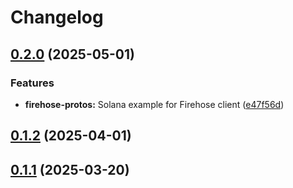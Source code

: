 # Changelog

## [0.2.0](https://github.com/semiotic-ai/veemon/compare/firehose-protos-examples-v0.1.2...firehose-protos-examples-v0.2.0) (2025-05-01)


### Features

* **firehose-protos:** Solana example for Firehose client ([e47f56d](https://github.com/semiotic-ai/veemon/commit/e47f56d9ff5c3c0b7d59211f92fc33433006221b))

## [0.1.2](https://github.com/semiotic-ai/veemon/compare/firehose-protos-examples-v0.1.1...firehose-protos-examples-v0.1.2) (2025-04-01)

## [0.1.1](https://github.com/semiotic-ai/veemon/compare/firehose-protos-examples-v0.1.0...firehose-protos-examples-v0.1.1) (2025-03-20)
